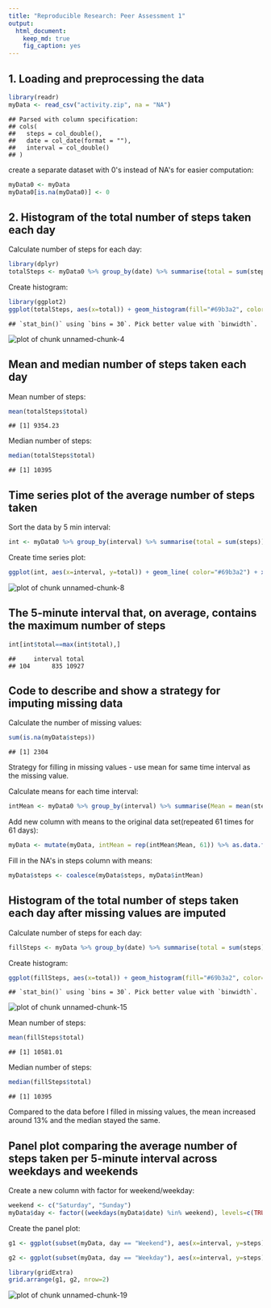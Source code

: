```yaml
---
title: "Reproducible Research: Peer Assessment 1"
output: 
  html_document:
    keep_md: true
    fig_caption: yes
---
```



## 1. Loading and preprocessing the data


```r
library(readr)
myData <- read_csv("activity.zip", na = "NA")
```

```
## Parsed with column specification:
## cols(
##   steps = col_double(),
##   date = col_date(format = ""),
##   interval = col_double()
## )
```

create a separate dataset with 0's instead of NA's for easier computation:

```r
myData0 <- myData
myData0[is.na(myData0)] <- 0
```

## 2. Histogram of the total number of steps taken each day

Calculate number of steps for each day:

```r
library(dplyr)
totalSteps <- myData0 %>% group_by(date) %>% summarise(total = sum(steps))
```

Create histogram:

```r
library(ggplot2)
ggplot(totalSteps, aes(x=total)) + geom_histogram(fill="#69b3a2", color="#e9ecef", alpha=0.9) + xlab("Total Number of Steps") + ylab("")
```

```
## `stat_bin()` using `bins = 30`. Pick better value with `binwidth`.
```

![plot of chunk unnamed-chunk-4](figure/unnamed-chunk-4-1.png)

## Mean and median number of steps taken each day

Mean number of steps:

```r
mean(totalSteps$total)
```

```
## [1] 9354.23
```
Median number of steps:

```r
median(totalSteps$total)
```

```
## [1] 10395
```

## Time series plot of the average number of steps taken

Sort the data by 5 min interval:

```r
int <- myData0 %>% group_by(interval) %>% summarise(total = sum(steps)) %>% as.data.frame(int)
```

Create time series plot:

```r
ggplot(int, aes(x=interval, y=total)) + geom_line( color="#69b3a2") + xlab("5 min Interval")+ylab("Total Number of Steps")
```

![plot of chunk unnamed-chunk-8](figure/unnamed-chunk-8-1.png)

## The 5-minute interval that, on average, contains the maximum number of steps


```r
int[int$total==max(int$total),]
```

```
##     interval total
## 104      835 10927
```

## Code to describe and show a strategy for imputing missing data

Calculate the number of missing values:

```r
sum(is.na(myData$steps))
```

```
## [1] 2304
```

Strategy for filling in missing values - use mean for same time interval as the missing value.

Calculate means for each time interval:

```r
intMean <- myData0 %>% group_by(interval) %>% summarise(Mean = mean(steps))
```

Add new column with means to the original data set(repeated 61 times for 61 days):

```r
myData <- mutate(myData, intMean = rep(intMean$Mean, 61)) %>% as.data.frame(myData)
```

Fill in the NA's in steps column with means:

```r
myData$steps <- coalesce(myData$steps, myData$intMean)
```

## Histogram of the total number of steps taken each day after missing values are imputed

Calculate number of steps for each day:

```r
fillSteps <- myData %>% group_by(date) %>% summarise(total = sum(steps))
```

Create histogram:

```r
ggplot(fillSteps, aes(x=total)) + geom_histogram(fill="#69b3a2", color="#e9ecef", alpha=0.9) + xlab("Total Number of Steps") + ylab("")
```

```
## `stat_bin()` using `bins = 30`. Pick better value with `binwidth`.
```

![plot of chunk unnamed-chunk-15](figure/unnamed-chunk-15-1.png)

Mean number of steps:

```r
mean(fillSteps$total)
```

```
## [1] 10581.01
```
Median number of steps:

```r
median(fillSteps$total)
```

```
## [1] 10395
```

Compared to the data before I filled in missing values, the mean increased around 13% and the median stayed the same.

## Panel plot comparing the average number of steps taken per 5-minute interval across weekdays and weekends

Create a new column with factor for weekend/weekday:

```r
weekend <- c("Saturday", "Sunday")
myData$day <- factor((weekdays(myData$date) %in% weekend), levels=c(TRUE, FALSE), labels=c("Weekend", "Weekday"))
```

Create the panel plot:

```r
g1 <- ggplot(subset(myData, day == "Weekend"), aes(x=interval, y=steps)) + geom_line( color="#69b3a2") + xlab("Weekend")+ylab("Total Number of Steps")

g2 <- ggplot(subset(myData, day == "Weekday"), aes(x=interval, y=steps)) + geom_line( color="#69b3a2") + xlab("Weekdays")+ylab("Total Number of Steps")

library(gridExtra)
grid.arrange(g1, g2, nrow=2)
```

![plot of chunk unnamed-chunk-19](figure/unnamed-chunk-19-1.png)
